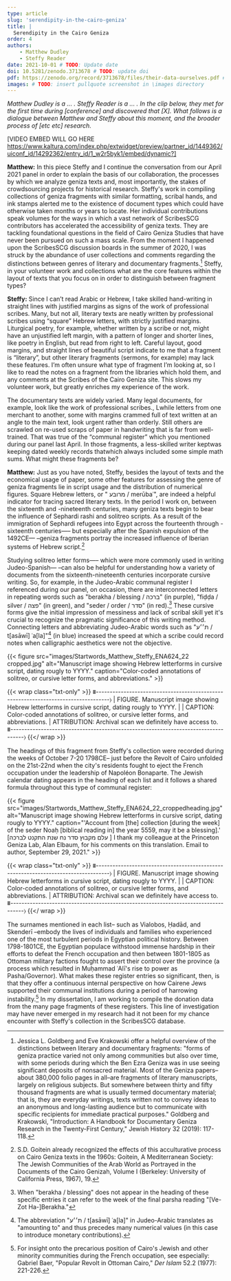 ```yaml
---
type: article
slug: 'serendipity-in-the-cairo-geniza'
title: |
  Serendipity in the Cairo Geniza
order: 4
authors:
    - Matthew Dudley
    - Steffy Reader
date: 2021-10-01 # TODO: Update date
doi: 10.5281/zenodo.3713678 # TODO: update doi
pdf: https://zenodo.org/record/3713678/files/their-data-ourselves.pdf # TODO: update pdf link
images: # TODO: insert pullquote screenshot in \images directory
---
```


*Matthew Dudley is a ... . Steffy Reader is a ... . In the clip below, they met for the first time during [conference] and discovered that [X]. What follows is a dialogue between Matthew and Steffy about this moment, and the broader process of [etc etc] research.*

[VIDEO EMBED WILL GO HERE https://www.kaltura.com/index.php/extwidget/preview/partner_id/1449362/uiconf_id/14292362/entry_id/1_w2r5byk1/embed/dynamic?]

**Matthew:** In this piece Steffy and I continue the conversation from our April 2021 panel in order to explain the basis of our collaboration, the processes by which we analyze geniza texts and, most importantly, the stakes of crowdsourcing projects for historical research. Steffy's work in compiling collections of geniza fragments with similar formatting, scribal hands, and ink stamps alerted me to the existence of document types which could have otherwise taken months or years to locate. Her individual contributions speak volumes for the ways in which a vast network of ScribesSCG contributors has accelerated the accessibility of geniza texts. They are tackling foundational questions in the field of Cairo Geniza Studies that have never been pursued on such a mass scale. From the moment I happened upon the ScribesSCG discussion boards in the summer of 2020, I was struck by the abundance of user collections and comments regarding the distinctions between genres of literary and documentary fragments.[^1] Steffy, in your volunteer work and collections what are the core features within the layout of texts that you focus on in order to distinguish between fragment types?

**Steffy:** Since I can’t read Arabic or Hebrew, I take skilled hand-writing in straight lines with justified margins as signs of the work of professional scribes. Many, but not all, literary texts are neatly written by professional scribes using “square” Hebrew letters, with strictly justified margins. Liturgical poetry, for example, whether written by a scribe or not, might have an unjustified left margin, with a pattern of longer and shorter lines, like poetry in English, but read from right to left. Careful layout, good margins, and straight lines of beautiful script indicate to me that a fragment is “literary”, but other literary fragments (sermons, for example) may lack these features. I’m often unsure what type of fragment I’m looking at, so I like to read the notes on a fragment from the libraries which hold them, and any comments at the Scribes of the Cairo Geniza site. This slows my volunteer work, but greatly enriches my experience of the work.

The documentary texts are widely varied. Many legal documents, for example, look like the work of professional scribes., Lwhile letters from one merchant to another, some with margins crammed full of text written at an angle to the main text, look urgent rather than orderly. Still others are scrawled on re-used scraps of paper in handwriting that is far from well-trained. That was true of the “communal register” which you mentioned during our panel last April. In those fragments, a less-skilled writer keptwas keeping dated weekly records thatwhich always included some simple math sums. What might these fragments be?

**Matthew:** Just as you have noted, Steffy, besides the layout of texts and the economical usage of paper, some other features for assessing the genre of geniza fragments lie in script usage and the distribution of numerical figures. Square Hebrew letters, or " מרובע / merūbaʿ", are indeed a helpful indicator for tracing sacred literary texts. In the period I work on, between the sixteenth and -nineteenth centuries, many geniza texts begin to bear the influence of Sephardi rashi and solitreo scripts. As a result of the immigration of Sephardi refugees into Egypt across the fourteenth through -sixteenth centuries—– but especially after the Spanish expulsion of the 1492CE— –geniza fragments portray the increased influence of Iberian systems of Hebrew script.[^2]

Studying solitreo letter forms—– which were more commonly used in writing Judeo-Spanish— –can also be helpful for understanding how a variety of documents from the sixteenth-nineteenth centuries incorporate cursive writing. So, for example, in the Judeo-Arabic communal register I referenced during our panel, on occasion, there are interconnected letters in repeating words such as "berakha / blessing / ברכה" (in purple), "fiḍḍa / silver / פצה" (in green), and "seder / order / סדר" (in red).[^3] These cursive forms give the initial impression of messiness and lack of scribal skill yet it's crucial to recognize the pragmatic significance of this writing method. Connecting letters and abbreviating Judeo-Arabic words such as "ת׳׳ע / t[asāwī] ʿa[la]"[^4] (in blue) increased the speed at which a scribe could record notes when calligraphic aesthetics were not the objective.



{{< figure src="images/Startwords_Matthew_Steffy_ENA624_22 cropped.jpg" alt="Manuscript image showing Hebrew letterforms in cursive script, dating rougly to YYYY." caption="Color-coded annotations of solitreo, or cursive letter forms, and abbreviations." >}}

{{< wrap class="txt-only" >}}
⩩-----------------------------------------------------------------------------------⟩
| FIGURE. Manuscript image showing Hebrew letterforms in cursive script, dating rougly to YYYY.
|
| CAPTION: Color-coded annotations of solitreo, or cursive letter forms, and abbreviations.
| ATTRIBUTION: Archival scan we definitely have access to.
⩩-----------------------------------------------------------------------------------⟩
{{</ wrap >}}

The headings of this fragment from Steffy's collection were recorded during the weeks of October 7-20 1798CE– just before the Revolt of Cairo unfolded on the 21st-22nd when the city's residents fought to eject the French occupation under the leadership of Napoléon Bonaparte. The Jewish calendar dating appears in the heading of each list and it follows a shared formula throughout this type of communal register:

{{< figure src="images/Startwords_Matthew_Steffy_ENA624_22_croppedheading.jpg" alt="Manuscript image showing Hebrew letterforms in cursive script, dating rougly to YYYY." caption="'Account from [the] collection [during the week] of the seder Noaḥ [biblical reading in] the year 5559, may it be a blessing].' [עלם מקבוץ סדר נח שנת התקנט לברכה ] I thank my colleague at the Princeton Geniza Lab, Alan Elbaum, for his comments on this translation. Email to author, September 29, 2021." >}}

{{< wrap class="txt-only" >}}
⩩-----------------------------------------------------------------------------------⟩
| FIGURE. Manuscript image showing Hebrew letterforms in cursive script, dating rougly to YYYY.
|
| CAPTION: Color-coded annotations of solitreo, or cursive letter forms, and abbreviations.
| ATTRIBUTION: Archival scan we definitely have access to.
⩩-----------------------------------------------------------------------------------⟩
{{</ wrap >}}

The surnames mentioned in each list– such as Vialobos, Ḥadād, and Skenderī –embody the lives of individuals and families who experienced one of the most turbulent periods in Egyptian political history. Between 1798-1801CE, the Egyptian populace withstood immense hardship in their efforts to defeat the French occupation and then between 1801-1805 as Ottoman military factions fought to assert their control over the province (a process which resulted in Muḥammad ʿAlī's rise to power as Pasha/Governor). What makes these register entries so significant, then, is that they offer a continuous internal perspective on how Cairene Jews supported their communal institutions during a period of harrowing instability.[^6] In my dissertation, I am working to compile the donation data from the many page fragments of these registers. This line of investigation may have never emerged in my research had it not been for my chance encounter with Steffy's collection in the ScribesSCG database.

[^1]: Jessica L. Goldberg and Eve Krakowski offer a helpful overview of the distinctions between literary and documentary fragments: "forms of geniza practice varied not only among communities but also over time, with some periods during which the Ben Ezra Geniza was in use seeing significant deposits of nonsacred material. Most of the Geniza papers–about 380,000 folio pages in all–are fragments of literary manuscripts, largely on religious subjects. But somewhere between thirty and fifty thousand fragments are what is usually termed documentary material; that is, they are everyday writings, texts written not to convey ideas to an anonymous and long-lasting audience but to communicate with specific recipients for immediate practical purposes." Goldberg and Krakowski, "Introduction: A Handbook for Documentary Geniza Research in the Twenty-First Century," Jewish History 32 (2019): 117-118.

[^2]: S.D. Goitein already recognized the effects of this acculturative process on Cairo Geniza texts in the 1960s: Goitein, A Mediterranean Society: The Jewish Communities of the Arab World as Portrayed in the Documents of the Cairo Genizah, Volume I (Berkeley: University of California Press, 1967), 19.

[^3]: When "berakha / blessing" does not appear in the heading of these specific entries it can refer to the week of the final parsha reading "[Ve-Zot Ha-]Berakha."

[^4]: The abbreviation "ת׳׳ע / t[asāwī] ʿa[la]" in Judeo-Arabic translates as "amounting to" and thus precedes many numerical values (in this case to introduce monetary contributions).

[^6]: For insight onto the precarious position of Cairo's Jewish and other minority communities during the French occupation, see especially: Gabriel Baer, "Popular Revolt in Ottoman Cairo," *Der Islam* 52.2 (1977): 221-226. 